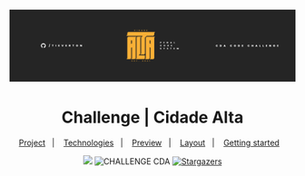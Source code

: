 <h1 align="center">
  <img alt="challenge-cda" title="CDA" src=".github/wallpaper-github.png" />
</h1>
<h1 align="center">
  Challenge | Cidade Alta
</h1>
<p align="center">
  <a href="#-project">Project</a>&nbsp;&nbsp;&nbsp;|&nbsp;&nbsp;&nbsp;
  <a href="#-technologies">Technologies</a>&nbsp;&nbsp;&nbsp;|&nbsp;&nbsp;&nbsp;
  <a href="#-preview">Preview</a>&nbsp;&nbsp;&nbsp;|&nbsp;&nbsp;&nbsp;
  <a href="#-layout">Layout</a>&nbsp;&nbsp;&nbsp;|&nbsp;&nbsp;&nbsp;
  <a href="#-getting-started">Getting started</a>&nbsp;&nbsp;&nbsp;
</p>
<p align="center">
  <a href="https://www.linkedin.com/in/evertonpinheiroti/"><img src="https://img.shields.io/badge/linkedin-0077B5.svg?style=for-the-badge&logo=linkedin&logoColor=white"></a>
  </a>
    <img src="https://img.shields.io/static/v1?label=CHALLENGE&style=for-the-badge&message=CDA&color=F9B036&labelColor=000000" alt="CHALLENGE CDA" />
  <a href="https://github.com/TIEverton/challenge-cda/stargazers">
    <img alt="Stargazers" src="https://img.shields.io/github/stars/TIEverton/challenge-cda?color=8257E5&logo=github&style=for-the-badge">
  </a>
</p>
